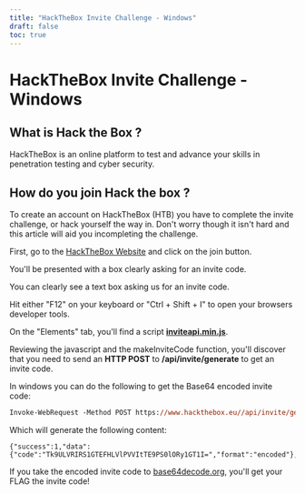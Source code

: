 ```yaml
---
title: "HackTheBox Invite Challenge - Windows"
draft: false
toc: true
---
```


# HackTheBox Invite Challenge - Windows

## What is Hack the Box ?

HackTheBox is an online platform to test and advance your skills in penetration testing and cyber security. 

## How do you join Hack the box ?

To create an account on HackTheBox (HTB) you have to complete the invite challenge, or hack yourself the way in. Don't worry though it isn't hard and this article will aid you incompleting the challenge.

First, go to the [HackTheBox Website](https://hackthebox.eu) and click on the join button. 

You'll be presented with a box clearly asking for an invite code.

You can clearly see a text box asking us for an invite code. 

Hit either "F12" on your keyboard or "Ctrl + Shift + I" to open your browsers developer tools.

On the "Elements" tab, you'll find a script **[inviteapi.min.js](https://www.hackthebox.eu/js/inviteapi.min.js)**.

Reviewing the javascript and the makeInviteCode function, you'll discover that you need to send an **HTTP POST** to **/api/invite/generate** to get an invite code.

In windows you can do the following to get the Base64 encoded invite code:
```ps
Invoke-WebRequest -Method POST https://www.hackthebox.eu//api/invite/generate
```

Which will generate the following content:
```
{"success":1,"data":{"code":"Tk9ULVRIRS1GTEFHLVlPVVItTE9PS0lORy1GT1I=","format":"encoded"},"0":200}
```

If you take the encoded invite code to [base64decode.org](https://www.base64decode.org/), you'll get your FLAG the invite code!

